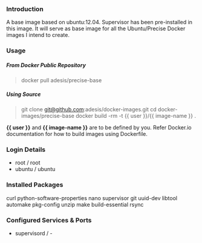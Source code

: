 ### Introduction

A base image based on ubuntu:12.04. Supervisor has been pre-installed in this image. It will serve as base image for all the Ubuntu/Precise Docker images I intend to create.

### Usage

##### From Docker Public Repository

  > docker pull adesis/precise-base

##### Using Source

  > git clone git@github.com:adesis/docker-images.git
  > cd docker-images/precise-base
  > docker build -rm -t {{ user }}/{{ image-name }} .

**{{ user }}** and **{{ image-name }}** are to be defined by you. Refer Docker.io documentation for how to build images using Dockerfile.  

### Login Details

- root / root
- ubuntu / ubuntu

### Installed Packages

curl python-software-properties nano supervisor git uuid-dev libtool automake pkg-config unzip make build-essential rsync

### Configured Services & Ports

- supervisord / -  